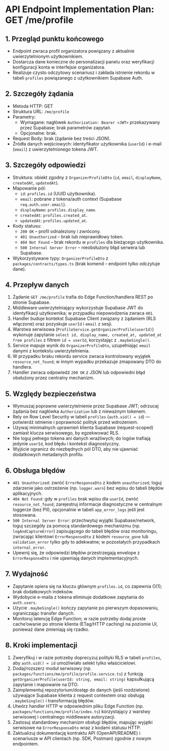 # API Endpoint Implementation Plan: GET /me/profile

## 1. Przegląd punktu końcowego
- Endpoint zwraca profil organizatora powiązany z aktualnie uwierzytelnionym użytkownikiem.
- Dostarcza dane konieczne do personalizacji panelu oraz weryfikacji konfiguracji konta w interfejsie organizatora.
- Realizuje czysto odczytowy scenariusz i zakłada istnienie rekordu w tabeli `profiles` powiązanego z użytkownikiem Supabase Auth.

## 2. Szczegóły żądania
- Metoda HTTP: GET
- Struktura URL: `/me/profile`
- Parametry:
    - Wymagane: nagłówek `Authorization: Bearer <JWT>` przekazywany przez Supabase; brak parametrów zapytań.
    - Opcjonalne: brak.
- Request Body: brak (żądanie bez treści JSON).
- Źródła danych wejściowych: identyfikator użytkownika (`userId`) i e-mail (`email`) z uwierzytelnionego tokena JWT.

## 3. Szczegóły odpowiedzi
- Struktura: obiekt zgodny z `OrganizerProfileDto` (`id`, `email`, `displayName`, `createdAt`, `updatedAt`).
- Mapowanie pól:
    - `id`: `profiles.id` (UUID użytkownika).
    - `email`: pobrane z tokena/auth context (Supabase `req.auth.user.email`).
    - `displayName`: `profiles.display_name`.
    - `createdAt`: `profiles.created_at`.
    - `updatedAt`: `profiles.updated_at`.
- Kody statusu:
    - `200 OK` – profil odnaleziony i zwrócony.
    - `401 Unauthorized` – brak lub nieprawidłowy token.
    - `404 Not Found` – brak rekordu w `profiles` dla bieżącego użytkownika.
    - `500 Internal Server Error` – nieobsłużony błąd serwera lub Supabase.
- Wykorzystywane typy: `OrganizerProfileDto` z `packages/contracts/types.ts` (brak komend – endpoint tylko odczytuje dane).

## 4. Przepływ danych
1. Żądanie `GET /me/profile` trafia do Edge Function/handlera REST po stronie Supabase.
2. Middleware uwierzytelniający wykorzystuje Supabase JWT do identyfikacji użytkownika; w przypadku niepowodzenia zwraca `401`.
3. Handler buduje kontekst Supabase Client związany z żądaniem (RLS włączone) oraz pozyskuje `userId` i `email` z sesji.
4. Warstwa serwisowa (`ProfileService.getOrganizerProfile(userId)`) wykonuje zapytanie `select id, display_name, created_at, updated_at from profiles` z filtrem `id = userId`, korzystając z `.maybeSingle()`.
5. Service mapuje wynik do `OrganizerProfileDto`, uzupełniając `email` danymi z kontekstu uwierzytelnienia.
6. W przypadku braku rekordu service zwraca kontrolowany wyjątek `resource_not_found`; w innym wypadku przekazuje zmapowany DTO do handlera.
7. Handler zwraca odpowiedź `200 OK` z JSON lub odpowiedni błąd obsłużony przez centralny mechanizm.

## 5. Względy bezpieczeństwa
- Wymuszaj poprawne uwierzytelnienie przez Supabase JWT; odrzucaj żądania bez nagłówka `Authorization` lub z nieważnym tokenem.
- Rely on Row Level Security w tabeli `profiles` (`auth.uid() = id`) — potwierdź istnienie i poprawność polityk przed wdrożeniem.
- Używaj minimalnych uprawnień klienta Supabase (request-scoped) zamiast klucza serwisowego, by egzekwować RLS.
- Nie loguj pełnego tokena ani danych wrażliwych; do logów trafiają jedynie `userId`, kod błędu i kontekst diagnostyczny.
- Wyjście ogranicz do niezbędnych pól DTO, aby nie ujawniać dodatkowych metadanych profilu.

## 6. Obsługa błędów
- `401 Unauthorized`: zwróć `ErrorResponseDto` z kodem `unauthorized`; loguj zdarzenie jako ostrzeżenie (np. `logger.warn`) bez wpisu do tabeli błędów aplikacyjnych.
- `404 Not Found`: gdy w `profiles` brak wpisu dla `userId`, zwróć `resource_not_found`; zarejestruj informacje diagnostyczne w centralnym loggerze (bez PII), opcjonalnie w tabeli `app_error_logs` jeśli jest stosowana.
- `500 Internal Server Error`: przechwytuj wyjątki Supabase/network, loguj szczegóły za pomocą standardowego mechanizmu (np. `logAndCaptureError`) zapisującego do tabeli błędów oraz monitoringu, zwracając klientowi `ErrorResponseDto` z kodem `resource_gone` lub `validation_error` tylko gdy to adekwatne; w pozostałych przypadkach `internal_error`.
- Upewnij się, że odpowiedzi błędów przestrzegają envelope z `ErrorResponseDto` i nie ujawniają danych implementacyjnych.

## 7. Wydajność
- Zapytanie opiera się na kluczu głównym `profiles.id`, co zapewnia O(1); brak dodatkowych indeksów.
- Wydobycie e-maila z tokena eliminuje dodatkowe zapytania do `auth.users`.
- Użycie `.maybeSingle()` kończy zapytanie po pierwszym dopasowaniu, ograniczając transfer danych.
- Monitoruj latencję Edge Function; w razie potrzeby dodaj proste cache’owanie po stronie klienta (ETag/HTTP caching) na poziomie UI, ponieważ dane zmieniają się rzadko.

## 8. Kroki implementacji
1. Zweryfikuj i w razie potrzeby doprecyzuj polityki RLS w tabeli `profiles`, aby `auth.uid() = id` umożliwiało selekt tylko właścicielowi.
2. Dodaj/rozszerz moduł serwisowy (np. `packages/functions/me/profile/profile.service.ts`) z funkcją `getOrganizerProfile(userId: string, email: string)` kapsułkującą zapytanie i mapowanie na DTO.
3. Zaimplementuj repozytorium/dostęp do danych (jeśli rozdzielone) używające Supabase klienta z request contextem oraz obsługą `.maybeSingle()` i transformacją błędów.
4. Utwórz handler HTTP w odpowiednim pliku Edge Function (np. `packages/functions/me/profile/index.ts`) korzystający z warstwy serwisowej i centralnego middleware autoryzacji.
5. Zastosuj standardowy mechanizm obsługi błędów, mapując wyjątki serwisowe na `ErrorResponseDto` wraz z kodami statusu HTTP.
7. Zaktualizuj dokumentację kontraktu API (OpenAPI/README) i scenariusze w API clientach (np. SDK, Postman) zgodnie z nowym endpointem.

